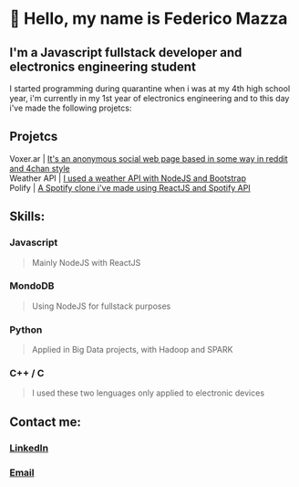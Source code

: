 # 👋 Hello, my name is Federico Mazza
## I'm a Javascript fullstack developer and electronics engineering student
I started programming during quarantine when i was at my 4th high school year, i'm currently in my 1st year of electronics engineering and to this day i've made the following projetcs:
## Projetcs

Voxer.ar | [It's an anonymous social web page based in some way in reddit and 4chan style](https://voxerxyz.herokuapp.com/) <br>
Weather API | [I used a weather API with NodeJS and Bootstrap](https://voxerxyz.herokuapp.com/) <br>
Polify | [A Spotify clone i've made using ReactJS and Spotify API](https://voxerxyz.herokuapp.com/) <br>


## Skills:
### Javascript</br>
> Mainly NodeJS with ReactJS  <br>
### MondoDB</br>
> Using NodeJS for fullstack purposes <br>
### Python</br>
>Applied in Big Data projects, with Hadoop and SPARK <br>
### C++ / C</br>
>I used these two lenguages only applied to electronic devices <br>

## Contact me:
### [LinkedIn](https://www.linkedin.com/in/federico-mazza-931229217)

### [Email](https://federicomazza.ar/contacto)

